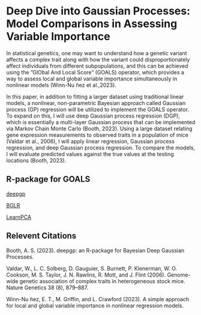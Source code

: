 # Deep Dive into Gaussian Processes: Model Comparisons in Assessing Variable Importance

In statistical genetics, one may want to understand how a genetic variant affects a complex trait along with how the variant could disproportionately affect individuals from different subpopulations, and this can be achieved using the ”GlObal And Local Score” (GOALS) operator, which provides a way to assess local and global variable importance simultaneously in nonlinear models (Winn-Nu ̃nez et al.,2023).

In this paper, in addition to fitting a larger dataset using traditional linear models, a nonlinear, non-parametric Bayesian approach called Gaussian process (GP) regression will be utilized to implement the GOALS operator. To expand on this, I will use deep Gaussian process regression (DGP), which is essentially a multi-layer Gaussian process that can be implemented via Markov Chain Monte Carlo (Booth, 2023). Using a large dataset relating gene expression measurements to observed traits in a population of mice (Valdar et al.,
2006), I will apply linear regression, Gaussian process regression, and deep Gaussian process regression. To compare the models, I will evaluate predicted values against the true values at the testing locations (Booth, 2023). 


## R-package for GOALS
[deepgp](https://cran.r-project.org/web/packages/deepgp/vignettes/deepgp.html)

[BGLR](https://cran.r-project.org/package=BGLR)

[LearnPCA](https://cran.r-project.org/package=LearnPCA)


## Relevent Citations

Booth, A. S. (2023). deepgp: an R-package for Bayesian Deep Gaussian Processes.

Valdar, W., L. C. Solberg, D. Gauguier, S. Burnett, P. Klenerman, W. O. Cookson, M. S.
Taylor, J. N. Rawlins, R. Mott, and J. Flint (2006). Genome-wide genetic association of
complex traits in heterogeneous stock mice. Nature Genetics 38 (8), 879–887.

Winn-Nu ̃nez, E. T., M. Griffin, and L. Crawford (2023). A simple approach for local and
global variable importance in nonlinear regression models.

